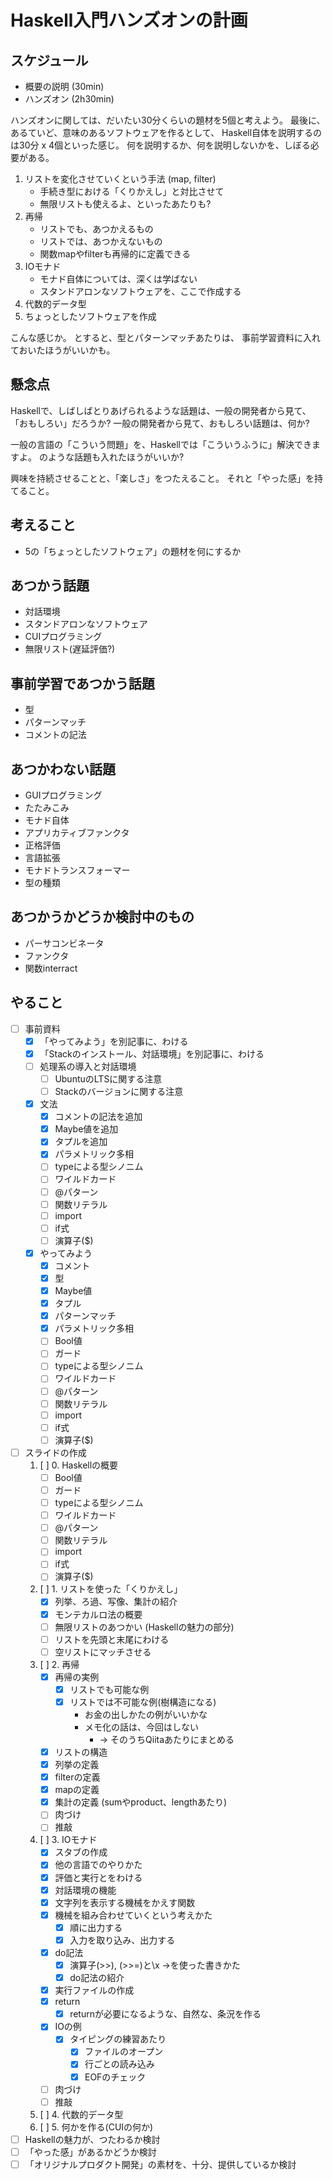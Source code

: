 Haskell入門ハンズオンの計画
===========================

スケジュール
------------

* 概要の説明 (30min)
* ハンズオン (2h30min)

ハンズオンに関しては、だいたい30分くらいの題材を5個と考えよう。
最後に、あるていど、意味のあるソフトウェアを作るとして、
Haskell自体を説明するのは30分 x 4個といった感じ。
何を説明するか、何を説明しないかを、しぼる必要がある。

1. リストを変化させていくという手法 (map, filter)
	* 手続き型における「くりかえし」と対比させて
	* 無限リストも使えるよ、といったあたりも?
2. 再帰
	* リストでも、あつかえるもの
	* リストでは、あつかえないもの
	* 関数mapやfilterも再帰的に定義できる
3. IOモナド
	* モナド自体については、深くは学ばない
	* スタンドアロンなソフトウェアを、ここで作成する
4. 代数的データ型
5. ちょっとしたソフトウェアを作成

こんな感じか。
とすると、型とパターンマッチあたりは、
事前学習資料に入れておいたほうがいいかも。

懸念点
------

Haskellで、しばしばとりあげられるような話題は、一般の開発者から見て、
「おもしろい」だろうか?
一般の開発者から見て、おもしろい話題は、何か?

一般の言語の「こういう問題」を、Haskellでは「こういうふうに」解決できますよ。
のような話題も入れたほうがいいか?

興味を持続させることと、「楽しさ」をつたえること。
それと「やった感」を持てること。

考えること
----------

* 5の「ちょっとしたソフトウェア」の題材を何にするか

あつかう話題
------------

* 対話環境
* スタンドアロンなソフトウェア
* CUIプログラミング
* 無限リスト(遅延評価?)

事前学習であつかう話題
----------------------

* 型
* パターンマッチ
* コメントの記法

あつかわない話題
----------------

* GUIプログラミング
* たたみこみ
* モナド自体
* アプリカティブファンクタ
* 正格評価
* 言語拡張
* モナドトランスフォーマー
* 型の種類

あつかうかどうか検討中のもの
----------------------------

* パーサコンビネータ
* ファンクタ
* 関数interract

やること
--------

* [ ] 事前資料
	+ [x] 「やってみよう」を別記事に、わける
	+ [x] 「Stackのインストール、対話環境」を別記事に、わける
	+ [ ] 処理系の導入と対話環境
		- [ ] UbuntuのLTSに関する注意
		- [ ] Stackのバージョンに関する注意
	+ [x] 文法
		- [x] コメントの記法を追加
		- [x] Maybe値を追加
		- [x] タプルを追加
		- [x] パラメトリック多相
		- [ ] typeによる型シノニム
		- [ ] ワイルドカード
		- [ ] @パターン
		- [ ] 関数リテラル
		- [ ] import
		- [ ] if式
		- [ ] 演算子($)
	+ [x] やってみよう
		- [x] コメント
		- [x] 型
		- [x] Maybe値
		- [x] タプル
		- [x] パターンマッチ
		- [x] パラメトリック多相
		- [ ] Bool値
		- [ ] ガード
		- [ ] typeによる型シノニム
		- [ ] ワイルドカード
		- [ ] @パターン
		- [ ] 関数リテラル
		- [ ] import
		- [ ] if式
		- [ ] 演算子($)
* [ ] スライドの作成
	1. [ ] 0. Haskellの概要
		- [ ] Bool値
		- [ ] ガード
		- [ ] typeによる型シノニム
		- [ ] ワイルドカード
		- [ ] @パターン
		- [ ] 関数リテラル
		- [ ] import
		- [ ] if式
		- [ ] 演算子($)
	2. [ ] 1. リストを使った「くりかえし」
		- [x] 列挙、ろ過、写像、集計の紹介
		- [x] モンテカルロ法の概要
		- [ ] 無限リストのあつかい (Haskellの魅力の部分)
		- [ ] リストを先頭と末尾にわける
		- [ ] 空リストにマッチさせる
	3. [ ] 2. 再帰
		- [x] 再帰の実例
			* [x] リストでも可能な例
			* [x] リストでは不可能な例(樹構造になる)
				+ お金の出しかたの例がいいかな
				+ メモ化の話は、今回はしない
					- -> そのうちQiitaあたりにまとめる
		- [x] リストの構造
		- [x] 列挙の定義
		- [x] filterの定義
		- [x] mapの定義
		- [x] 集計の定義 (sumやproduct、lengthあたり)
		- [ ] 肉づけ
		- [ ] 推敲
	4. [ ] 3. IOモナド
		- [x] スタブの作成
		- [x] 他の言語でのやりかた
		- [x] 評価と実行とをわける
		- [x] 対話環境の機能
		- [x] 文字列を表示する機械をかえす関数
		- [x] 機械を組み合わせていくという考えかた
			* [x] 順に出力する
			* [x] 入力を取り込み、出力する
		- [x] do記法
			* [x] 演算子(>>), (>>=)と\x ->を使った書きかた
			* [x] do記法の紹介
		- [x] 実行ファイルの作成
		- [x] return
			* [x] returnが必要になるような、自然な、条況を作る
		- [x] IOの例
			* [x] タイピングの練習あたり
				+ [x] ファイルのオープン
				+ [x] 行ごとの読み込み
				+ [x] EOFのチェック
		- [ ] 肉づけ
		- [ ] 推敲
	5. [ ] 4. 代数的データ型
	6. [ ] 5. 何かを作る(CUIの何か)
* [ ] Haskellの魅力が、つたわるか検討
* [ ] 「やった感」があるかどうか検討
* [ ] 「オリジナルプロダクト開発」の素材を、十分、提供しているか検討
